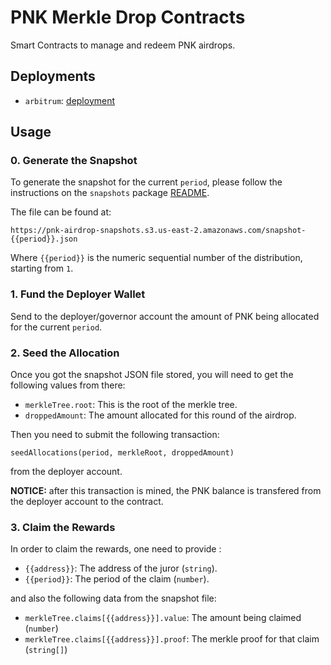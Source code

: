 # PNK Merkle Drop Contracts

Smart Contracts to manage and redeem PNK airdrops.

## Deployments

- `arbitrum`: [deployment](./deployments/arbitrum/MerkleRedeemV2.json#L2)

## Usage

### 0. Generate the Snapshot

To generate the snapshot for the current `period`, please follow the instructions on the `snapshots` package [README](../snapshots/README.md).

The file can be found at:

```
https://pnk-airdrop-snapshots.s3.us-east-2.amazonaws.com/snapshot-{{period}}.json
```

Where `{{period}}` is the numeric sequential number of the distribution, starting from `1`.

### 1. Fund the Deployer Wallet

Send to the deployer/governor account the amount of PNK being allocated for the current `period`.

### 2. Seed the Allocation

Once you got the snapshot JSON file stored, you will need to get the following values from there:

- `merkleTree.root`: This is the root of the merkle tree.
- `droppedAmount`: The amount allocated for this round of the airdrop.

Then you need to submit the following transaction:

```solidity
seedAllocations(period, merkleRoot, droppedAmount)
```

from the deployer account.

**NOTICE:** after this transaction is mined, the PNK balance is transfered from the deployer account to the contract.

### 3. Claim the Rewards

In order to claim the rewards, one need to provide :

- `{{address}}`: The address of the juror (`string`).
- `{{period}}`: The period of the claim (`number`).

and also the following data from the snapshot file:

- `merkleTree.claims[{{address}}].value`: The amount being claimed (`number`)
- `merkleTree.claims[{{address}}].proof`: The merkle proof for that claim (`string[]`)

